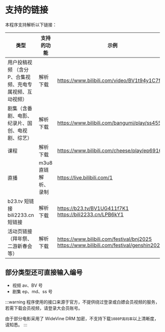# 支持的链接
本程序支持解析以下链接：

| 类型 | 支持的功能 | 示例 |
| ---- | ---- | ---- |
| 用户投稿视频 （含分P、合集视频、充电专属视频、互动视频） | 解析下载 | https://www.bilibili.com/video/BV1t94y1C7fp |
| 剧集（含番剧、电影、纪录片、国创、电视剧、综艺） | 解析下载 | https://www.bilibili.com/bangumi/play/ss45574 |
| 课程 | 解析下载 | https://www.bilibili.com/cheese/play/ep69165 |
| 直播 | m3u8直链解析、录制 | https://live.bilibili.com/1 |
| b23.tv 短链接 <br> bili2233.cn 短链接 | 解析下载 | https://b23.tv/BV1UG411f7K1 <br> https://bili2233.cn/LPB6kY1 |
| 活动页链接（拜年祭、二游新春会等） | 解析下载 | https://www.bilibili.com/festival/bnj2025 <br> https://www.bilibili.com/festival/genshin2024 |

## 部分类型还可直接输入编号
- 视频 av、BV 号
- 剧集 ep、md、ss 号

:::warning
程序使用的接口来源于官方，不提供绕过登录或白嫖会员视频的服务，若需下载会员视频，请登录大会员账号。  

由于部分电影采用了 WideVine DRM 加密，不支持下载`1080P高码率`以上清晰度，请知悉。
:::